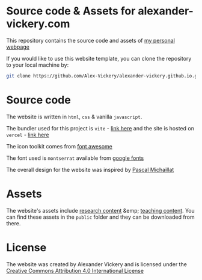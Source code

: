 # Source code &amp; Assets for alexander-vickery.com

This repository contains the source code and assets of [my personal webpage](alexander-vickery.com)

If you would like to use this website template, you can clone the repository to your local machine by:

```bash
git clone https://github.com/Alex-Vickery/alexander-vickery.github.io.git
```

# Source code

The website is written in ```html```, ```css``` &amp; vanilla ```javascript```. 

The bundler used for this project is ```vite``` - [link here](https://v2.vitejs.dev/) and the site is hosted on ```vercel``` - [link here](https://vercel.com/about)

The icon toolkit comes from [font awesome](https://fontawesome.com/v4/get-started/)

The font used is ```montserrat``` available from [google fonts](https://developers.google.com/fonts)

The overall design for the website was inspired by [Pascal Michaillat](https://pascalmichaillat.org/)

# Assets 

The website's assets include [research content](https://www.alexander-vickery.com/papers) &emp; [teaching content](https://www.alexander-vickery.com/teaching). You can find these assets in the ```public``` folder and they can be downloaded from there. 

# License 
The website was created by Alexander Vickery and is licensed under the [Creative Commons Attribution 4.0 International License](https://creativecommons.org/licenses/by/4.0/)

